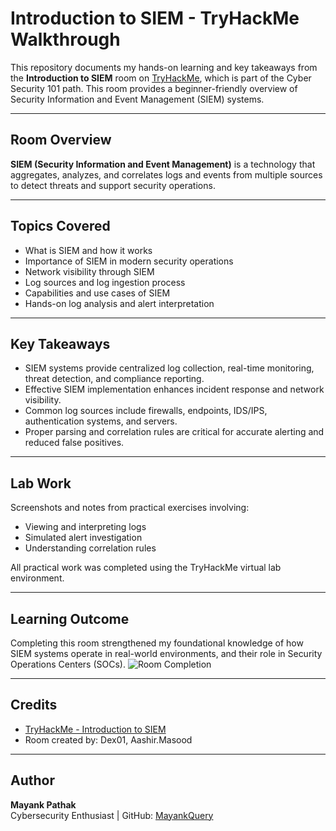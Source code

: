 # Introduction to SIEM - TryHackMe Walkthrough

This repository documents my hands-on learning and key takeaways from the **Introduction to SIEM** room on [TryHackMe](https://tryhackme.com/room/introductiontosiem), which is part of the Cyber Security 101 path. This room provides a beginner-friendly overview of Security Information and Event Management (SIEM) systems.

---

## Room Overview

**SIEM (Security Information and Event Management)** is a technology that aggregates, analyzes, and correlates logs and events from multiple sources to detect threats and support security operations.

---

## Topics Covered

- What is SIEM and how it works
- Importance of SIEM in modern security operations
- Network visibility through SIEM
- Log sources and log ingestion process
- Capabilities and use cases of SIEM
- Hands-on log analysis and alert interpretation

---

## Key Takeaways

- SIEM systems provide centralized log collection, real-time monitoring, threat detection, and compliance reporting.
- Effective SIEM implementation enhances incident response and network visibility.
- Common log sources include firewalls, endpoints, IDS/IPS, authentication systems, and servers.
- Proper parsing and correlation rules are critical for accurate alerting and reduced false positives.

---

## Lab Work

Screenshots and notes from practical exercises involving:

- Viewing and interpreting logs
- Simulated alert investigation
- Understanding correlation rules

All practical work was completed using the TryHackMe virtual lab environment.

---

## Learning Outcome

Completing this room strengthened my foundational knowledge of how SIEM systems operate in real-world environments, and their role in Security Operations Centers (SOCs).
![Room Completion]()

---

## Credits

- [TryHackMe - Introduction to SIEM](https://tryhackme.com/room/introductiontosiem)
- Room created by: Dex01, Aashir.Masood

---

## Author

**Mayank Pathak**  
Cybersecurity Enthusiast | GitHub: [MayankQuery](https://github.com/MayankQuery)

